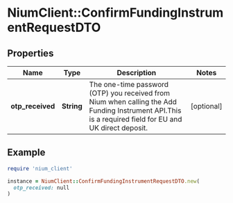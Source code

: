 # NiumClient::ConfirmFundingInstrumentRequestDTO

## Properties

| Name | Type | Description | Notes |
| ---- | ---- | ----------- | ----- |
| **otp_received** | **String** | The one-time password (OTP) you received from Nium when calling the Add Funding Instrument API.This is a required field for EU and UK direct deposit. | [optional] |

## Example

```ruby
require 'nium_client'

instance = NiumClient::ConfirmFundingInstrumentRequestDTO.new(
  otp_received: null
)
```

